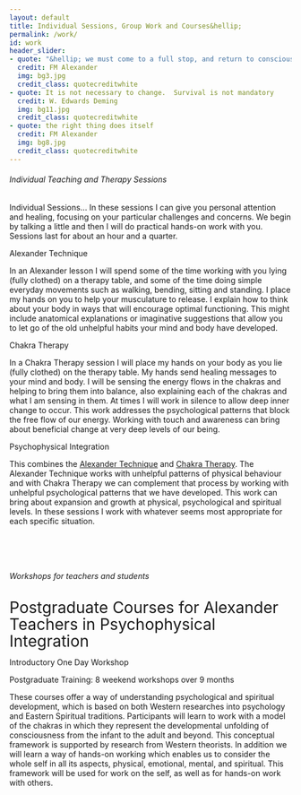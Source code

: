 ```yaml
---
layout: default
title: Individual Sessions, Group Work and Courses&hellip;
permalink: /work/
id: work
header_slider:
- quote: "&hellip; we must come to a full stop, and return to conscious simple living, believing in the unity of all things"
  credit: FM Alexander
  img: bg3.jpg
  credit_class: quotecreditwhite
- quote: It is not necessary to change.  Survival is not mandatory
  credit: W. Edwards Deming
  img: bg11.jpg
  credit_class: quotecreditwhite
- quote: the right thing does itself
  credit: FM Alexander
  img: bg8.jpg
  credit_class: quotecreditwhite
---
```


<!-- .content-block 1 begins -->
<div class="content-block">
    <div class="two-thirds">
        <h6>Individual Teaching and Therapy Sessions</h6>
        <p class="boldp"><span class="runinheading">Individual Sessions&hellip;</span> In these sessions I can give you personal attention and healing, focusing on your particular challenges and concerns. We begin by talking a little and then I will do practical hands-on work with you. Sessions last for about an hour and a quarter.</p>
    </div>
    <div class="one-third">
        <p class="subheadingblue">Alexander Technique</p>
        <p>In an Alexander lesson I will spend some of the time working with you lying &#40;fully clothed&#41; on a therapy table, and some of the time doing simple everyday movements such as walking, bending, sitting and standing. I place my hands on you to help your musculature to release. I explain how to think about your body in ways that will encourage optimal functioning. This might include anatomical explanations or imaginative suggestions that allow you to let go of the old unhelpful habits your mind and body have developed.</p>
    </div>
    <div class="one-third">
        <p class="subheadingblue">Chakra Therapy</p>
        <p>In a Chakra Therapy session I will place my hands on your body as you lie &#40;fully clothed&#41; on the therapy table. My hands send healing messages to your mind and body. I will be sensing the energy flows in the chakras and helping to bring them into balance, also explaining each of the chakras and what I am sensing in them. At times I will work in silence to allow deep inner change to occur. This work addresses the psychological patterns that block the free flow of our energy. Working with touch and awareness can bring about beneficial change at very deep levels of our being.</p>
    </div>
    <div class="one-third last">
        <p class="subheadingblue">Psychophysical Integration</p>
        <p>This combines the <a href="#" data-featherlight="#about-alexander" class="lightbox">Alexander Technique</a> and <a href="#" data-featherlight="#about-chakras" class="lightbox">Chakra Therapy</a>. The Alexander Technique works with unhelpful patterns of physical behaviour and with Chakra Therapy we can complement that process by working with unhelpful psychological patterns that we have developed. This work can bring about expansion and growth at physical, psychological and spiritual levels. In these sessions I work with whatever seems most appropriate for each specific situation.</p>
    </div>
</div>
<!-- .content-block 1 ends -->
<div class="clear"></div>
<p>&nbsp;</p>
<p>&nbsp;</p>
<!-- .content-block 2 begins -->
<div class="content-block">
    <a name="workshops" id="workshops"></a>
    <div class="two-thirds">
    <h6>Workshops for teachers and students</h6>
        <p class="boldp"><span class="runinheading" style="font-size:28px;line-height:30px;">Postgraduate Courses for Alexander Teachers in Psychophysical Integration</span></p>
        <p class="boldsubtitle14blue">Introductory One Day Workshop</p>
        <p class="boldsubtitle14blue">Postgraduate Training: 8 weekend workshops over 9 months</p>
        <!-- <p class="boldsubtitle14blue">Assistant teachers: Glen Park, Ruth Polden</p> -->
        <p>These courses offer a way of understanding psychological and spiritual development, which is based on both Western researches into psychology and Eastern Spiritual traditions. Participants will learn to work with a model of the chakras in which they represent the developmental unfolding of consciousness from the infant to the adult and beyond. This conceptual framework is supported by research from Western theorists. In addition we will learn a way of hands-on working which enables us to consider the whole self in all its aspects, physical, emotional, mental, and spiritual. This framework will be used for work on the self, as well as for hands-on work with others.</p>
    </div>
    <div class="one-third last">
    </div>
</div>
<!-- .content-block 2 ends -->
<div class="clear"></div>
<p>&nbsp;</p>
<p>&nbsp;</p>
<p>&nbsp;</p>
<p>&nbsp;</p>
<p>&nbsp;</p>
<p>&nbsp;</p>
<p>&nbsp;</p>
<p>&nbsp;</p>